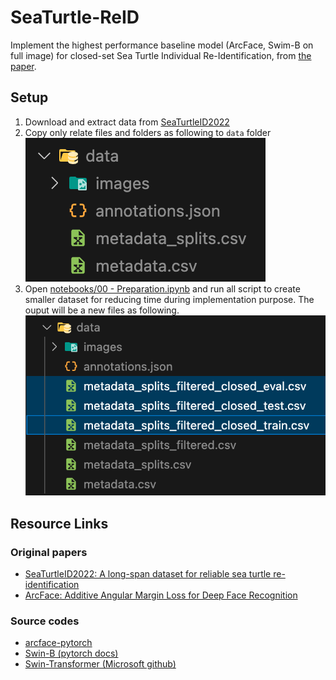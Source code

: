 # SeaTurtle-ReID

Implement the highest performance baseline model (ArcFace, Swim-B on full image) for closed-set Sea Turtle Individual Re-Identification, from [the paper](https://arxiv.org/abs/2211.10307).

## Setup

1. Download and extract data from [SeaTurtleID2022](https://www.kaggle.com/datasets/wildlifedatasets/seaturtleid2022/data)
2. Copy only relate files and folders as following to `data` folder
   ![Dataset structure](./resources/original-data.png "Dataset structure")
3. Open [notebooks/00 - Preparation.ipynb](./notebooks/00%20-%20Preparation.ipynb) and run all script to create smaller dataset for reducing time during implementation purpose. The ouput will be a new files as following.
   ![Filtered Dataset structure](./resources/metadata_splits_filtered.png "Filtered Dataset structure")

## Resource Links

### Original papers

- [SeaTurtleID2022: A long-span dataset for reliable sea turtle re-identification](https://arxiv.org/abs/2211.10307)
- [ArcFace: Additive Angular Margin Loss for Deep Face Recognition](https://arxiv.org/abs/1801.07698)

### Source codes

- [arcface-pytorch](https://github.com/ronghuaiyang/arcface-pytorch)
- [Swin-B (pytorch docs)](https://docs.pytorch.org/vision/main/models/generated/torchvision.models.swin_b.html#torchvision.models.swin_b)
- [Swin-Transformer (Microsoft github)](https://github.com/microsoft/Swin-Transformer)
<!-- - [FaceNet: A Unified Embedding for Face Recognition and Clustering](https://arxiv.org/abs/1503.03832) -->
